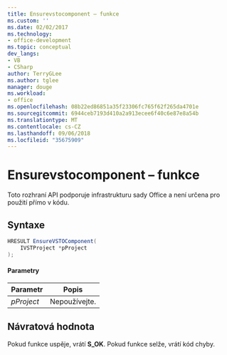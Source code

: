 ```yaml
---
title: Ensurevstocomponent – funkce
ms.custom: ''
ms.date: 02/02/2017
ms.technology:
- office-development
ms.topic: conceptual
dev_langs:
- VB
- CSharp
author: TerryGLee
ms.author: tglee
manager: douge
ms.workload:
- office
ms.openlocfilehash: 08b22ed86851a35f23306fc765f62f265da4701e
ms.sourcegitcommit: 6944ceb7193d410a2a913ecee6f40c6e87e8a54b
ms.translationtype: MT
ms.contentlocale: cs-CZ
ms.lasthandoff: 09/06/2018
ms.locfileid: "35675909"
---
```

# <a name="ensurevstocomponent-function"></a>Ensurevstocomponent – funkce
  Toto rozhraní API podporuje infrastrukturu sady Office a není určena pro použití přímo v kódu.  
  
## <a name="syntax"></a>Syntaxe  
  
```csharp  
HRESULT EnsureVSTOComponent(  
    IVSTProject *pProject  
);  
```  
  
#### <a name="parameters"></a>Parametry  
  
|Parametr|Popis|  
|---------------|-----------------|  
|*pProject*|Nepoužívejte.|  
  
## <a name="return-value"></a>Návratová hodnota  
 Pokud funkce uspěje, vrátí **S_OK**. Pokud funkce selže, vrátí kód chyby.  
  
  